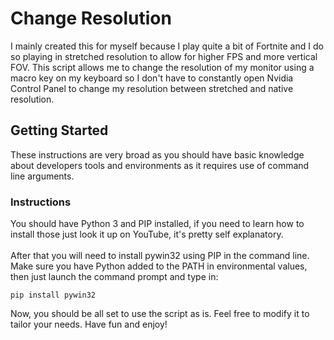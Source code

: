 # Change Resolution

I mainly created this for myself because I play quite a bit of Fortnite and I do so playing in stretched resolution to allow for higher FPS and more vertical FOV. This script allows me to change the resolution of my monitor using a macro key on my keyboard so I don't have to constantly open Nvidia Control Panel to change my resolution between stretched and native resolution.

## Getting Started

These instructions are very broad as you should have basic knowledge about developers tools and environments as it requires use of command line arguments.

### Instructions

You should have Python 3 and PIP installed, if you need to learn how to install those just look it up on YouTube, it's pretty self explanatory. <br><br>
After that you will need to install pywin32 using PIP in the command line. Make sure you have Python added to the PATH in environmental values, then just launch the command prompt and type in:
```
pip install pywin32
```
Now, you should be all set to use the script as is. Feel free to modify it to tailor your needs. Have fun and enjoy!
